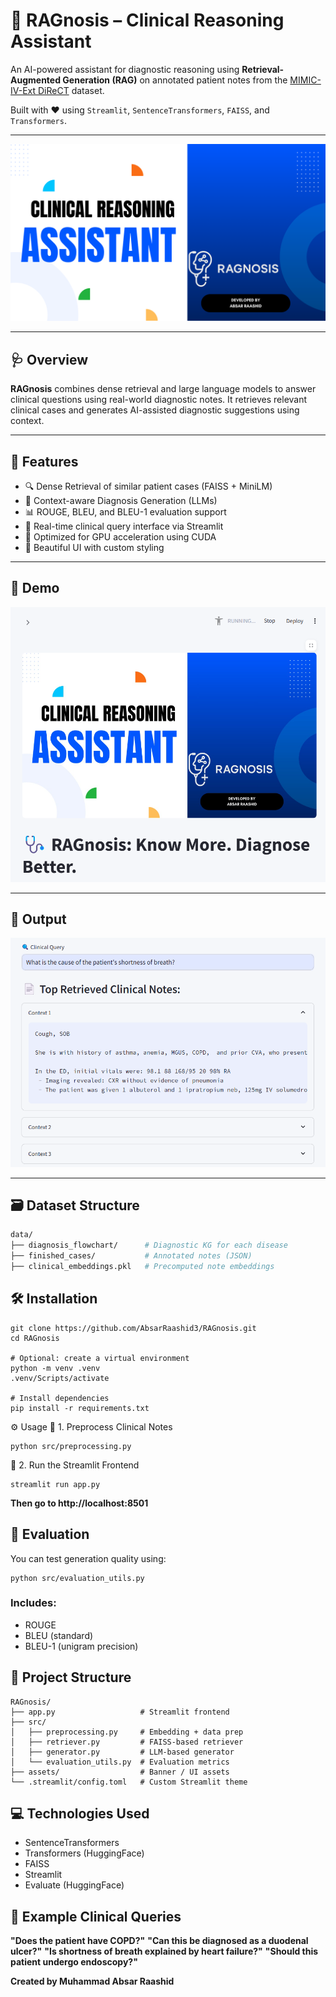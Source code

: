 # 🧠 RAGnosis – Clinical Reasoning Assistant

An AI-powered assistant for diagnostic reasoning using **Retrieval-Augmented Generation (RAG)** on annotated patient notes from the [MIMIC-IV-Ext DiReCT](https://github.com/wbw520/DiReCT) dataset.

Built with ❤️ using `Streamlit`, `SentenceTransformers`, `FAISS`, and `Transformers`.

---

![banner](assets/banner.png)

---

## 🩺 Overview

**RAGnosis** combines dense retrieval and large language models to answer clinical questions using real-world diagnostic notes. It retrieves relevant clinical cases and generates AI-assisted diagnostic suggestions using context.

---

## 🚀 Features

- 🔍 Dense Retrieval of similar patient cases (FAISS + MiniLM)
- 💬 Context-aware Diagnosis Generation (LLMs)
- 📊 ROUGE, BLEU, and BLEU-1 evaluation support
- 🧠 Real-time clinical query interface via Streamlit
- 🧪 Optimized for GPU acceleration using CUDA
- 💅 Beautiful UI with custom styling

---

## 📸 Demo

<p align="center">
  <img src="assets/demo_screenshot.png" alt="Demo Screenshot" width="700"/>
</p>

---


## 📸 Output

<p align="center">
  <img src="assets/demo_screenshot1.png" alt="Demo Screenshot" width="700"/>
</p>

---

## 🗃️ Dataset Structure

```bash
data/
├── diagnosis_flowchart/      # Diagnostic KG for each disease
├── finished_cases/           # Annotated notes (JSON)
├── clinical_embeddings.pkl   # Precomputed note embeddings
```

## 🛠️ Installation
```
git clone https://github.com/AbsarRaashid3/RAGnosis.git
cd RAGnosis

# Optional: create a virtual environment
python -m venv .venv
.venv/Scripts/activate

# Install dependencies
pip install -r requirements.txt
```

⚙️ Usage
🔹 1. Preprocess Clinical Notes
```
python src/preprocessing.py
```
🔹 2. Run the Streamlit Frontend
```
streamlit run app.py
```
**Then go to http://localhost:8501**

## 🧪 Evaluation
You can test generation quality using:
```
python src/evaluation_utils.py
```
### Includes:
- ROUGE
- BLEU (standard)
- BLEU-1 (unigram precision)

## 📁 Project Structure
```
RAGnosis/
├── app.py                   # Streamlit frontend
├── src/
│   ├── preprocessing.py     # Embedding + data prep
│   ├── retriever.py         # FAISS-based retriever
│   ├── generator.py         # LLM-based generator
│   └── evaluation_utils.py  # Evaluation metrics
├── assets/                  # Banner / UI assets
└── .streamlit/config.toml   # Custom Streamlit theme
```

## 💻 Technologies Used
- SentenceTransformers
- Transformers (HuggingFace)
- FAISS
- Streamlit
- Evaluate (HuggingFace)

## 📌 Example Clinical Queries
**"Does the patient have COPD?"**
**"Can this be diagnosed as a duodenal ulcer?"**
**"Is shortness of breath explained by heart failure?"**
**"Should this patient undergo endoscopy?"**


**Created by Muhammad Absar Raashid**
